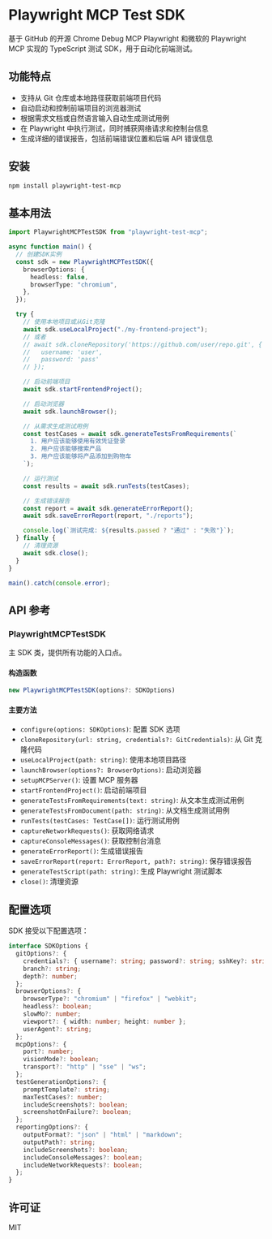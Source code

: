 # Playwright MCP Test SDK

基于 GitHub 的开源 Chrome Debug MCP Playwright 和微软的 Playwright MCP 实现的 TypeScript 测试 SDK，用于自动化前端测试。

## 功能特点

- 支持从 Git 仓库或本地路径获取前端项目代码
- 自动启动和控制前端项目的浏览器测试
- 根据需求文档或自然语言输入自动生成测试用例
- 在 Playwright 中执行测试，同时捕获网络请求和控制台信息
- 生成详细的错误报告，包括前端错误位置和后端 API 错误信息

## 安装

```bash
npm install playwright-test-mcp
```

## 基本用法

```typescript
import PlaywrightMCPTestSDK from "playwright-test-mcp";

async function main() {
  // 创建SDK实例
  const sdk = new PlaywrightMCPTestSDK({
    browserOptions: {
      headless: false,
      browserType: "chromium",
    },
  });

  try {
    // 使用本地项目或从Git克隆
    await sdk.useLocalProject("./my-frontend-project");
    // 或者
    // await sdk.cloneRepository('https://github.com/user/repo.git', {
    //   username: 'user',
    //   password: 'pass'
    // });

    // 启动前端项目
    await sdk.startFrontendProject();

    // 启动浏览器
    await sdk.launchBrowser();

    // 从需求生成测试用例
    const testCases = await sdk.generateTestsFromRequirements(`
      1. 用户应该能够使用有效凭证登录
      2. 用户应该能够搜索产品
      3. 用户应该能够将产品添加到购物车
    `);

    // 运行测试
    const results = await sdk.runTests(testCases);

    // 生成错误报告
    const report = await sdk.generateErrorReport();
    await sdk.saveErrorReport(report, "./reports");

    console.log(`测试完成: ${results.passed ? "通过" : "失败"}`);
  } finally {
    // 清理资源
    await sdk.close();
  }
}

main().catch(console.error);
```

## API 参考

### PlaywrightMCPTestSDK

主 SDK 类，提供所有功能的入口点。

#### 构造函数

```typescript
new PlaywrightMCPTestSDK(options?: SDKOptions)
```

#### 主要方法

- `configure(options: SDKOptions)`: 配置 SDK 选项
- `cloneRepository(url: string, credentials?: GitCredentials)`: 从 Git 克隆代码
- `useLocalProject(path: string)`: 使用本地项目路径
- `launchBrowser(options?: BrowserOptions)`: 启动浏览器
- `setupMCPServer()`: 设置 MCP 服务器
- `startFrontendProject()`: 启动前端项目
- `generateTestsFromRequirements(text: string)`: 从文本生成测试用例
- `generateTestsFromDocument(path: string)`: 从文档生成测试用例
- `runTests(testCases: TestCase[])`: 运行测试用例
- `captureNetworkRequests()`: 获取网络请求
- `captureConsoleMessages()`: 获取控制台消息
- `generateErrorReport()`: 生成错误报告
- `saveErrorReport(report: ErrorReport, path?: string)`: 保存错误报告
- `generateTestScript(path: string)`: 生成 Playwright 测试脚本
- `close()`: 清理资源

## 配置选项

SDK 接受以下配置选项：

```typescript
interface SDKOptions {
  gitOptions?: {
    credentials?: { username?: string; password?: string; sshKey?: string };
    branch?: string;
    depth?: number;
  };
  browserOptions?: {
    browserType?: "chromium" | "firefox" | "webkit";
    headless?: boolean;
    slowMo?: number;
    viewport?: { width: number; height: number };
    userAgent?: string;
  };
  mcpOptions?: {
    port?: number;
    visionMode?: boolean;
    transport?: "http" | "sse" | "ws";
  };
  testGenerationOptions?: {
    promptTemplate?: string;
    maxTestCases?: number;
    includeScreenshots?: boolean;
    screenshotOnFailure?: boolean;
  };
  reportingOptions?: {
    outputFormat?: "json" | "html" | "markdown";
    outputPath?: string;
    includeScreenshots?: boolean;
    includeConsoleMessages?: boolean;
    includeNetworkRequests?: boolean;
  };
}
```

## 许可证

MIT
